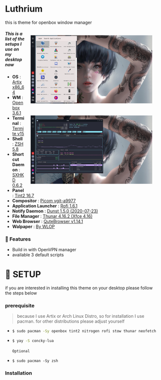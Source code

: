 # Luthrium 
this is theme for openbox window manager

<img src="https://github.com/marfanr/dotfiles/blob/main/screenshot/sample1.png?raw=true" align="right" width="400px" style="padding:20px"/>

<img src="https://github.com/marfanr/dotfiles/blob/main/screenshot/sample2.png?raw=true" align="right" width="400px" style="padding:20px"/>

##### This is a list of the setups I use on my desktop now
- **OS** 			: [Artix x86_64](https://artixlinux.org/)
- **WM** 			: [Openbox 3.6.1](http://openbox.org/wiki/Main_Page)
- **Terminal** 			: [Termite v15](https://wiki.archlinux.org/index.php/termite)
- **Shell** 			: [ZSH 5.8](https://wiki.archlinux.org/index.php/zsh)
- **Shortcut Daemon** 		: [SXHKD 0.6.2](https://wiki.archlinux.org/index.php/Sxhkd)
- **Panel** 			: [Tint2 16.7](https://wiki.archlinux.org/index.php/tint2)
- **Compositor** 		: [Picom vgit-a9977](https://wiki.archlinux.org/index.php/Picom)
- **Application Launcher** 	: [Rofi 1.6.1](https://wiki.archlinux.org/index.php/Rofi)
- **Notify Daemon** 		: [Dunst 1.5.0 (2020-07-23)](https://wiki.archlinux.org/index.php/Dunst)
- **File Manager** 		: [Thunar 4.16.2 (Xfce 4.16)](https://wiki.archlinux.org/index.php/thunar)
- **Web Browser** 		: [QuteBrowser v1.14.1](https://wiki.archlinux.org/index.php/Qutebrowser)
- **Walpaper** 			: [By WLOP](https://www.wallpaperflare.com/search?wallpaper=WLOP)

### :corn:  Features
- Build in with OpenVPN manager
- available 3 default scripts

# :rice_scene: SETUP 

if you are interested in installing this theme on your desktop please follow the steps below

### prerequisite

> because I use Artix or Arch Linux Distro, so for installation I use pacman. for other distributions please adjust yourself

- ```bash
  $ sudo pacman -Sy openbox tint2 nitrogen rofi stow thunar neofetch openvpn termite dunst sxhkd 

- ```bash
  $ yay -S concky-lua 

  Optional
- ```
  $ sudo pacman -Sy zsh

### Installation
